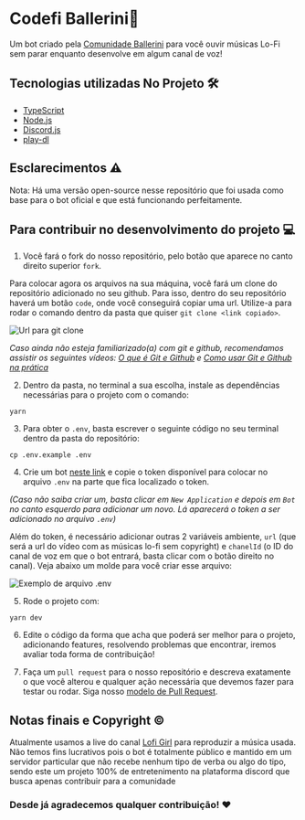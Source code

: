 # Codefi Ballerini🌃

Um bot criado pela [Comunidade Ballerini](https://discord.gg/wagxzStdcR) para você ouvir músicas Lo-Fi sem parar enquanto desenvolve em algum canal de voz!

## Tecnologias utilizadas No Projeto 🛠️

- [TypeScript](https://www.typescriptlang.org/pt/docs/)
- [Node.js](https://nodejs.org/en/)
- [Discord.js](https://discord.js.org/#/)
- [play-dl](https://www.npmjs.com/package/play-dl)

## Esclarecimentos ⚠️

Nota: Há uma versão open-source nesse repositório que foi usada como base para o bot oficial e que está funcionando perfeitamente.

## Para contribuir no desenvolvimento do projeto 💻

1. Você fará o fork do nosso repositório, pelo botão que aparece no canto direito superior `fork`.

Para colocar agora os arquivos na sua máquina, você fará um clone do repositório adicionado no seu github. Para isso, dentro do seu repositório haverá um botão `code`, onde você conseguirá copiar uma url. Utilize-a para rodar o comando dentro da pasta que quiser `git clone <link copiado>`.

![Url para git clone](https://media.discordapp.net/attachments/815597906622021632/859069020241264652/unknown.png)

_Caso ainda não esteja familiarizado(a) com git e github, recomendamos assistir os seguintes vídeos: [O que é Git e Github](https://www.youtube.com/watch?v=DqTITcMq68k) e [Como usar Git e Github na prática](https://www.youtube.com/watch?v=UBAX-13g8OM)_

2. Dentro da pasta, no terminal a sua escolha, instale as dependências necessárias para o projeto com o comando:

```
yarn
```

3. Para obter o `.env`, basta escrever o seguinte código no seu terminal dentro da pasta do repositório:

```
cp .env.example .env
```

4. Crie um bot [neste link](https://discord.com/developers/applications/) e copie o token disponível para colocar no arquivo `.env` na parte que fica localizado o token. <br>

_(Caso não saiba criar um, basta clicar em `New Application` e depois em `Bot` no canto esquerdo para adicionar um novo. Lá aparecerá o token a ser adicionado no arquivo `.env`)_

Além do token, é necessário adicionar outras 2 variáveis ambiente, `url` (que será a url do vídeo com as músicas lo-fi sem copyright) e `chanelId` (o ID do canal de voz em que o bot entrará, basta clicar com o botão direito no canal). Veja abaixo um molde para você criar esse arquivo:

![Exemplo de arquivo .env](https://media.discordapp.net/attachments/815597906622021632/859055318927278100/unknown.png)

5. Rode o projeto com:

```
yarn dev
```

6. Edite o código da forma que acha que poderá ser melhor para o projeto, adicionando features, resolvendo problemas que encontrar, iremos avaliar toda forma de contribuição!

7. Faça um `pull request` para o nosso repositório e descreva exatamente o que você alterou e qualquer ação necessária que devemos fazer para testar ou rodar. Siga nosso [modelo de Pull Request](https://github.com/Ballerini-Server/Codefi/blob/main/.github/pull_request_template.md).

## Notas finais e Copyright ©️

Atualmente usamos a live do canal [Lofi Girl](https://www.youtube.com/channel/UCSJ4gkVC6NrvII8umztf0Ow) para reproduzir a música usada. Não temos fins lucrativos pois o bot é totalmente público e mantido em um servidor particular que não recebe nenhum tipo de verba ou algo do tipo, sendo este um projeto 100% de entretenimento na plataforma discord que busca apenas contribuir para a comunidade

### Desde já agradecemos qualquer contribuição! ❤

